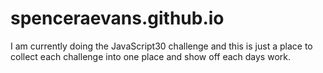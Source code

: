 # spenceraevans.github.io

I am currently doing the JavaScript30 challenge and this is just a place to collect each challenge into one place and show off each days work. 

